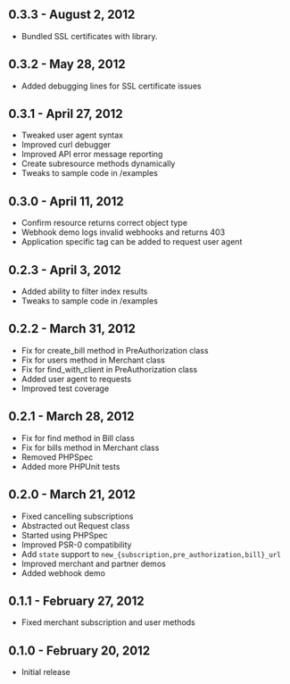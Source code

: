 ## 0.3.3 - August 2, 2012

- Bundled SSL certificates with library.

## 0.3.2 - May 28, 2012

- Added debugging lines for SSL certificate issues

## 0.3.1 - April 27, 2012

- Tweaked user agent syntax
- Improved curl debugger
- Improved API error message reporting
- Create subresource methods dynamically
- Tweaks to sample code in /examples


## 0.3.0 - April 11, 2012

- Confirm resource returns correct object type
- Webhook demo logs invalid webhooks and returns 403
- Application specific tag can be added to request user agent


## 0.2.3 - April 3, 2012

- Added ability to filter index results
- Tweaks to sample code in /examples


## 0.2.2 - March 31, 2012

- Fix for create_bill method in PreAuthorization class
- Fix for users method in Merchant class
- Fix for find_with_client in PreAuthorization class
- Added user agent to requests
- Improved test coverage


## 0.2.1 - March 28, 2012

- Fix for find method in Bill class
- Fix for bills method in Merchant class
- Removed PHPSpec
- Added more PHPUnit tests


## 0.2.0 - March 21, 2012

- Fixed cancelling subscriptions
- Abstracted out Request class
- Started using PHPSpec
- Improved PSR-0 compatibility
- Add `state` support to `new_{subscription,pre_authorization,bill}_url`
- Improved merchant and partner demos
- Added webhook demo


## 0.1.1 - February 27, 2012

- Fixed merchant subscription and user methods


## 0.1.0 - February 20, 2012

- Initial release
